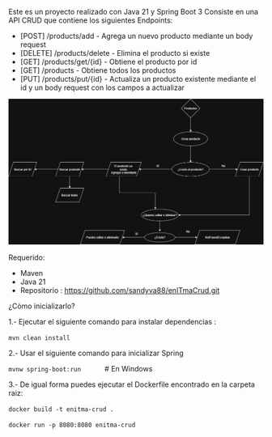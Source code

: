 Este es un proyecto realizado con Java 21 y Spring Boot 3
Consiste en una API CRUD que contiene los siguientes Endpoints:
- [POST] /products/add - Agrega un nuevo producto mediante un body request
- [DELETE] /products/delete - Elimina el producto si existe
- [GET] /products/get/{id} - Obtiene el producto por id
- [GET] /products  -  Obtiene todos los productos
- [PUT] /products/put/{id} - Actualiza un producto existente mediante el id y un body request con los campos a actualizar

<img src="https://raw.githubusercontent.com/sandyva88/enITmaCrud/refs/heads/main/assets/enITma%20Flowchart.png"> 

Requerido:
 - Maven
 - Java 21
 - Repositorio : https://github.com/sandyva88/enITmaCrud.git

¿Còmo inicializarlo? 

1.- Ejecutar el siguiente comando para instalar dependencias :

`mvn clean install`

2.- Usar el siguiente comando para inicializar Spring

`mvnw spring-boot:run      ` # En Windows

3.- De igual forma puedes ejecutar el Dockerfile encontrado en la carpeta raiz:

`docker build -t enitma-crud . `

`docker run -p 8080:8080 enitma-crud`




